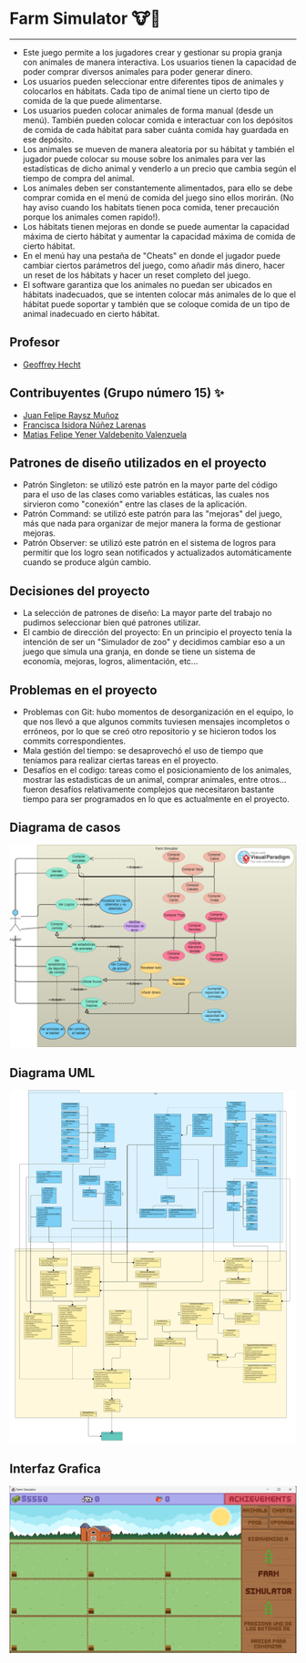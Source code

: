 # Farm Simulator 🐮🧺
---
* Este juego permite a los jugadores crear y gestionar su propia granja con animales de manera interactiva. Los usuarios tienen la capacidad de poder comprar diversos animales para poder generar dinero.
* Los usuarios pueden seleccionar entre diferentes tipos de animales y colocarlos en hábitats. Cada tipo de animal tiene un cierto tipo de comida de la que puede alimentarse.
* Los usuarios pueden colocar animales de forma manual (desde un menú). También pueden colocar comida e interactuar con los depósitos de comida de cada hábitat para saber cuánta comida hay guardada en ese depósito.
* Los animales se mueven de manera aleatoria por su hábitat y también el jugador puede colocar su mouse sobre los animales para ver las estadísticas de dicho animal y venderlo a un precio que cambia según el tiempo de compra del animal.
* Los animales deben ser constantemente alimentados, para ello se debe comprar comida en el menú de comida del juego sino ellos morirán. (No hay aviso cuando los habitats tienen poca comida, tener precaución porque los animales comen rapido!).
* Los hábitats tienen mejoras en donde se puede aumentar la capacidad máxima de cierto hábitat y aumentar la capacidad máxima de comida de cierto hábitat.
* En el menú hay una pestaña de "Cheats" en donde el jugador puede cambiar ciertos parámetros del juego, como añadir más dinero, hacer un reset de los hábitats y hacer un reset completo del juego.
* El software garantiza que los animales no puedan ser ubicados en hábitats inadecuados, que se intenten colocar más animales de lo que el hábitat puede soportar y también que se coloque comida de un tipo de animal inadecuado en cierto hábitat.


## Profesor 

* [Geoffrey Hecht](https://github.com/GeoffreyHecht)

## Contribuyentes (Grupo número 15) ✨ 
* [Juan Felipe Raysz Muñoz](https://github.com/Kingsephir)
* [Francisca Isidora Núñez Larenas](https://github.com/sshiro0)
* [Matias Felipe Yener Valdebenito Valenzuela](https://github.com/Mazulini)

## Patrones de diseño utilizados en el proyecto
* Patrón Singleton: se utilizó este patrón en la mayor parte del código para el uso de las clases como variables estáticas, las cuales nos sirvieron como "conexión" entre las clases de la aplicación.
* Patrón Command: se utilizó este patrón para las "mejoras" del juego, más que nada para organizar de mejor manera la forma de gestionar mejoras.
* Patrón Observer: se utilizó este patrón en el sistema de logros para permitir que los logro sean notificados y actualizados automáticamente cuando se produce algún cambio.

 ## Decisiones del proyecto
 * La selección de patrones de diseño: La mayor parte del trabajo no pudimos seleccionar bien qué patrones utilizar.
 * El cambio de dirección del proyecto: En un principio el proyecto tenía la intención de ser un "Simulador de zoo" y decidimos cambiar eso a un juego que simula una granja, en donde se tiene un sistema de economía, mejoras, logros, alimentación, etc...  
 
 ## Problemas en el proyecto
 * Problemas con Git: hubo momentos de desorganización en el equipo, lo que nos llevó a que algunos commits tuviesen mensajes incompletos o erróneos, por lo que se creó otro repositorio y se hicieron todos los commits correspondientes.
 * Mala gestión del tiempo: se desaprovechó el uso de tiempo que teníamos para realizar ciertas tareas en el proyecto.
 * Desafíos en el codigo: tareas como el posicionamiento de los animales, mostrar las estadisticas de un animal, comprar animales, entre otros... fueron desafíos relativamente complejos que necesitaron bastante tiempo para ser programados en lo que es actualmente en el proyecto.

 ## Diagrama de casos
 ![Diagrama](https://github.com/Kingsephir/Farm-Simulator/blob/main/CaseDiagram.png)

 ## Diagrama UML
 ![Diagrama](https://github.com/Kingsephir/Farm-Simulator/blob/main/FarmSimulatorUML.png)

 ## Interfaz Grafica
 ![Imagen](https://github.com/Kingsephir/Farm-Simulator/blob/main/ImagenInterfaz.png)
